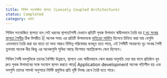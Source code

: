 ```yaml
---
title: শিথিল সংযোজিত স্থাপত্য (Loosely Coupled Architecture)
status: Completed
category: ধারণা
---
```


শিথিল সংযোজিত স্থাপত্য হল সেই ধরনের স্থাপত্যশৈলী যেখানে প্রতিটি পৃথক উপাদান স্বাধীনভাবে তৈরি হয় ([ দৃঢ় সংবদ্ধ স্থাপত্য শৈলীর](bn/tightly-coupled-architectures/) ঠিক বিপরীত )| অনেক সময় এর প্রতিটি উপাদানকে [মাইক্রো সার্ভিস](bn/microservices/) হিসেবে চিহ্নিত করা যায় 
যেগুলি এমনভাবে তৈরি করা হয় যাতে তা অন্য আরও বিভিন্ন পরিষেবার ব্যবহৃত হতে পারে, এই শৈলীটি সাধারণত দৃঢ় সংবদ্ধ শৈলী তুলনায় অনেক ধীর কিন্তু এর অনেকগুলি সুবিধা আছে বিশেষত অ্যাপ্লিকেশন স্কেল হিসেবে।

শিথিল শৈলী দলগুলিকে তাদের বৈশিষ্ট্য উন্নয়নে, স্থাপনে এবং স্বাধীনভাবে স্কেল করার অনুমতি দেয় যার ফলে প্রতিষ্ঠান খুব দ্রুত পৃথক উপাদানের সঙ্গে সংযোগ স্থাপন করতে পারে| Application development অনেক গতিশীল হয় এবং দলগুলি তাদের সামর্থ্য অনুসারে নির্দিষ্ট প্রযুক্তির প্রতি দৃষ্টি নিবদ্ধ রেখে তৈরি হতে পারে।
